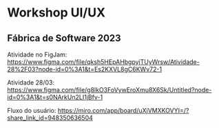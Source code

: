 # Workshop UI/UX
## Fábrica de Software 2023

Atividade no FigJam:
https://www.figma.com/file/qksh5HEpAHbgpyjTUyWrsw/Atividade-28%2F03?node-id=0%3A1&t=Es2KXVL8gC6KWv72-1

Atividade 28/03:
https://www.figma.com/file/g8lkO3FoVywEroXmu8X6Sk/Untitled?node-id=0%3A1&t=s0NArkUn2LI1jBfv-1

Fluxo do usuário:
https://miro.com/app/board/uXjVMXKOVYI=/?share_link_id=948350636504




